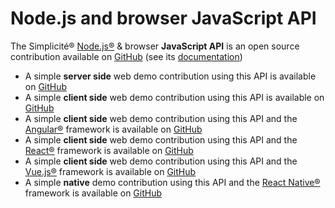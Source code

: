 Node.js and browser JavaScript API
==================================

The Simplicit&eacute;&reg; [Node.js&reg;](http://nodejs.org) &amp; browser **JavaScript API** is an open source contribution
available on [GitHub](https://github.com/simplicitesoftware/nodejs-api) (see its [documentation](https://simplicitesoftware.github.io/nodejs-api))

- A simple **server side** web demo contribution using this API
  is available on [GitHub](https://github.com/simplicitesoftware/nodejs-demo)
- A simple **client side** web demo contribution using this API
  is available on [GitHub](https://github.com/simplicitesoftware/web-demo)
- A simple **client side** web demo contribution using this API and the [Angular&reg;](https://angular.io/) framework
  is available on [GitHub](https://github.com/simplicitesoftware/angular-demo)
- A simple **client side** web demo contribution using this API and the [React&reg;](https://reactjs.org/) framework
  is available on [GitHub](https://github.com/simplicitesoftware/react-demo)
- A simple **client side** web demo contribution using this API and the [Vue.js&reg;](https://vuejs.io/) framework
  is available on [GitHub](https://github.com/simplicitesoftware/vue-demo)
- A simple **native** demo contribution using this API and the [React Native&reg;](https://facebook.github.io/react-native/) framework
  is available on [GitHub](https://github.com/simplicitesoftware/react-native-demo)

